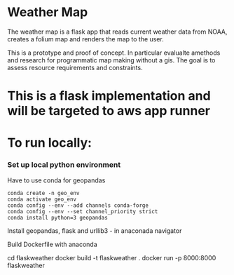 # Weather Map

The weather map is a flask app that reads current weather data from NOAA, creates a folium map and renders the map to the user.

This is a prototype and proof of concept.  In particular evalualte amethods and research for programmatic map making without a gis.  The goal is to assess resource requirements and constraints.


#  This is a flask implementation and will be targeted to aws app runner

# To run locally:

###  Set up local python environment

Have to use conda for geopandas
```
conda create -n geo_env
conda activate geo_env
conda config --env --add channels conda-forge
conda config --env --set channel_priority strict
conda install python=3 geopandas

```

Install geopandas, flask and urllib3 - in anaconada navigator

Build Dockerfile with anaconda


cd  flaskweather
docker build -t flaskweather .
docker run -p 8000:8000 flaskweather 
```
